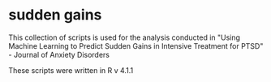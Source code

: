 # sudden gains

This collection of scripts is used for the analysis conducted in "Using Machine Learning to Predict Sudden Gains in Intensive Treatment for PTSD" - Journal of Anxiety Disorders  

These scripts were written in R v 4.1.1
